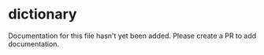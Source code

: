 # dictionary
Documentation for this file hasn't yet been added. Please create a PR to add documentation.